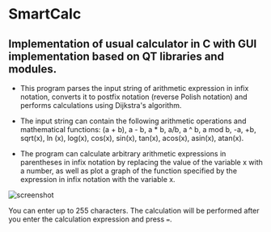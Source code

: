 # SmartCalc

## Implementation of usual calculator in C with GUI implementation based on QT libraries and modules.

- This program parses the input string of arithmetic expression in infix notation, converts it to postfix notation (reverse Polish notation) and performs calculations using Dijkstra's algorithm.

- The input string can contain the following arithmetic operations and mathematical functions: (a + b), a - b, a * b, a/b, a ^ b, a mod b, -a, +b, sqrt(x), ln (x), log(x), cos(x), sin(x), tan(x), acos(x), asin(x), atan(x).

- The program can calculate arbitrary arithmetic expressions in parentheses in infix notation by replacing the value of the variable x with a number, as well as plot a graph of the function specified by the expression in infix notation with the variable x.

![screenshot](https://github.com/reDasha/SmartCalc/raw/main/screen_calc_1.png)

You can enter up to 255 characters. The calculation will be performed after you enter the calculation expression and press `=`.
